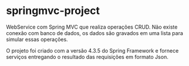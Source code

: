 # springmvc-project
WebService com Spring MVC que realiza operações CRUD. Não existe conexão com banco de dados, os dados são gravados em uma lista para simular essas operações.

O projeto foi criado com a versão 4.3.5 do Spring Framework e fornece serviços entregando o resultado das requisições em formato Json.
